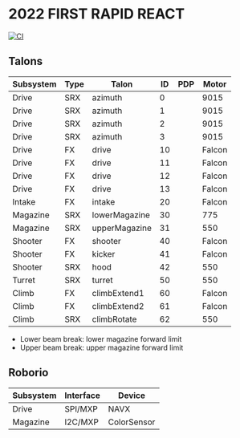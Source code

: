 # 2022 FIRST RAPID REACT

[![CI](https://github.com/strykeforce/rapidreact/actions/workflows/main.yml/badge.svg)](https://github.com/strykeforce/rapidreact/actions/workflows/main.yml)

## Talons

| Subsystem | Type | Talon           | ID  | PDP | Motor  |
| --------- | ---- | --------------- | --- | --- | ------ |
| Drive     | SRX  | azimuth         | 0   |     | 9015   |
| Drive     | SRX  | azimuth         | 1   |     | 9015   |
| Drive     | SRX  | azimuth         | 2   |     | 9015   |
| Drive     | SRX  | azimuth         | 3   |     | 9015   |
| Drive     | FX   | drive           | 10  |     | Falcon |
| Drive     | FX   | drive           | 11  |     | Falcon |
| Drive     | FX   | drive           | 12  |     | Falcon |
| Drive     | FX   | drive           | 13  |     | Falcon |
| Intake    | FX   | intake          | 20  |     | Falcon |
| Magazine  | SRX  | lowerMagazine   | 30  |     | 775    |
| Magazine  | SRX  | upperMagazine   | 31  |     | 550    |
| Shooter   | FX   | shooter         | 40  |     | Falcon |
| Shooter   | FX   | kicker          | 41  |     | Falcon |
| Shooter   | SRX  | hood            | 42  |     | 550    |
| Turret    | SRX  | turret          | 50  |     | 550    |
| Climb     | FX   | climbExtend1    | 60  |     | Falcon |
| Climb     | FX   | climbExtend2    | 61  |     | Falcon |
| Climb     | SRX  | climbRotate     | 62  |     | 550    |

* Lower beam break: lower magazine forward limit
* Upper beam break: upper magazine forward limit

## Roborio

| Subsystem | Interface | Device      |
| --------- | --------- | ----------- |
| Drive     | SPI/MXP   | NAVX        |
| Magazine  | I2C/MXP   | ColorSensor |


